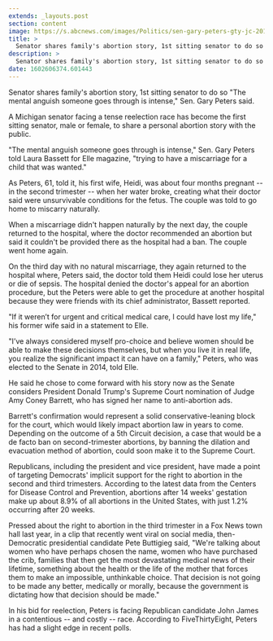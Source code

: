 ```yaml
--- 
extends: _layouts.post 
section: content 
image: https://s.abcnews.com/images/Politics/sen-gary-peters-gty-jc-201012_1602531606171_hpMain_16x9_992.jpg 
title: > 
  Senator shares family's abortion story, 1st sitting senator to do so 
description: > 
  Senator shares family's abortion story, 1st sitting senator to do so "The mental anguish someone goes through is intense," Sen. Gary Peters said.A Michigan senator facing a tense reelection race has become the first sitting senator, male or female, to share a personal abortion story with the public."The mental anguish someone goes through is intense," Sen. Gary Peters told Laura Bassett for Elle magazine, "trying to have a miscarriage for a child that was wanted."Barrett's confirmation would represent a solid conservative-leaning block for the court, which would likely impact abortion law in years to come.Republicans, including the president and vice president, have made a point of targeting Democrats' implicit support for the right to abortion in the second and third trimesters. 
date: 1602606374.601443 
--- 
```

Senator shares family's abortion story, 1st sitting senator to do so "The mental anguish someone goes through is intense," Sen. Gary Peters said.

A Michigan senator facing a tense reelection race has become the first sitting senator, male or female, to share a personal abortion story with the public.

"The mental anguish someone goes through is intense," Sen. Gary Peters told Laura Bassett for Elle magazine, "trying to have a miscarriage for a child that was wanted."

As Peters, 61, told it, his first wife, Heidi, was about four months pregnant -- in the second trimester -- when her water broke, creating what their doctor said were unsurvivable conditions for the fetus. The couple was told to go home to miscarry naturally.

When a miscarriage didn't happen naturally by the next day, the couple returned to the hospital, where the doctor recommended an abortion but said it couldn't be provided there as the hospital had a ban. The couple went home again.

On the third day with no natural miscarriage, they again returned to the hospital where, Peters said, the doctor told them Heidi could lose her uterus or die of sepsis. The hospital denied the doctor's appeal for an abortion procedure, but the Peters were able to get the procedure at another hospital because they were friends with its chief administrator, Bassett reported.

"If it weren’t for urgent and critical medical care, I could have lost my life," his former wife said in a statement to Elle.

"I’ve always considered myself pro-choice and believe women should be able to make these decisions themselves, but when you live it in real life, you realize the significant impact it can have on a family," Peters, who was elected to the Senate in 2014, told Elle.

He said he chose to come forward with his story now as the Senate considers President Donald Trump's Supreme Court nomination of Judge Amy Coney Barrett, who has signed her name to anti-abortion ads.

Barrett's confirmation would represent a solid conservative-leaning block for the court, which would likely impact abortion law in years to come. Depending on the outcome of a 5th Circuit decision, a case that would be a de facto ban on second-trimester abortions, by banning the dilation and evacuation method of abortion, could soon make it to the Supreme Court.

Republicans, including the president and vice president, have made a point of targeting Democrats' implicit support for the right to abortion in the second and third trimesters. According to the latest data from the Centers for Disease Control and Prevention, abortions after 14 weeks' gestation make up about 8.9% of all abortions in the United States, with just 1.2% occurring after 20 weeks.

Pressed about the right to abortion in the third trimester in a Fox News town hall last year, in a clip that recently went viral on social media, then-Democratic presidential candidate Pete Buttigieg said, "We're talking about women who have perhaps chosen the name, women who have purchased the crib, families that then get the most devastating medical news of their lifetime, something about the health or the life of the mother that forces them to make an impossible, unthinkable choice. That decision is not going to be made any better, medically or morally, because the government is dictating how that decision should be made."

In his bid for reelection, Peters is facing Republican candidate John James in a contentious -- and costly -- race. According to FiveThirtyEight, Peters has had a slight edge in recent polls.